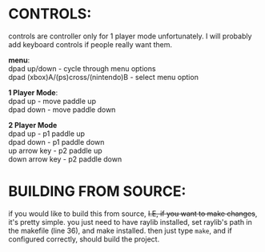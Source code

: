 # CONTROLS:
controls are controller only for 1 player mode unfortunately. I will probably add keyboard controls if people really want them.

**menu**:<br>
dpad up/down - cycle through menu options<br>
dpad (xbox)A/(ps)cross/(nintendo)B - select menu option

**1 Player Mode**:<br>
dpad up   - move paddle up<br>
dpad down - move paddle down

**2 Player Mode**<br>
dpad up        - p1 paddle up<br>
dpad down      - p1 paddle down<br>
up arrow key   - p2 paddle up<br>
down arrow key - p2 paddle down


# BUILDING FROM SOURCE:
if you would like to build this from source, ~~I.E, if you want to make changes~~, it's pretty simple. you just need to have raylib installed, set raylib's path in the makefile (line 36), and make installed. then just type `make`, and if configured correctly, should build the project. 